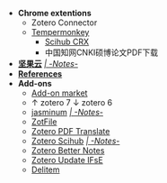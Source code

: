 - **Chrome extentions**
  - Zotero Connector
  - [Tempermonkey](https://www.tampermonkey.net/)
    - [Scihub CRX](https://www.scigreat.com/139999.html)
    - 中国知网CNKI硕博论文PDF下载
- [**坚果云**](https://www.jianguoyun.com/#/) [*| -Notes-*](https://github.com/conanchiao/zotero/blob/main/jianguoyun.md)
- [**References**](https://github.com/conanchiao/zotero/blob/main/References.md)
- **Add-ons**
  - [Add-on market](https://github.com/syt2/zotero-addons)
  - ↑ zotero 7 ↓ zotero 6 
  - [jasminum](https://github.com/l0o0/jasminum) [*| -Notes-*](https://github.com/conanchiao/zotero/blob/main/jasminum.md)
  - [ZotFile](http://zotfile.com/)
  - [Zotero PDF Translate](https://github.com/windingwind/zotero-pdf-translate)
  - [Zotero Scihub](https://github.com/ethanwillis/zotero-scihub) [*| -Notes-*](https://github.com/conanchiao/zotero/blob/main/Zotero%20Scihub.md)
  - [Zotero Better Notes](https://github.com/windingwind/zotero-better-notes)
  - [Zotero Update IFsE](https://github.com/redleafnew/zotero-updateifsE)
  - [Delitem](https://github.com/redleafnew/delitemwithatt)
